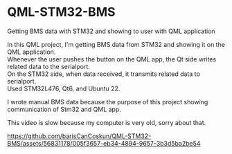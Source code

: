 # QML-STM32-BMS
Getting BMS data with STM32 and showing to user with QML application  
  
In this QML project, I'm getting BMS data from STM32 and showing it on the QML application.  
Whenever the user pushes the button on the QML app, the Qt side writes related data to the serialport.  
On the STM32 side, when data received, it transmits related data to serialport.  
Used STM32L476, Qt6, and Ubuntu 22.  

I wrote manual BMS data because the purpose of this project showing communication of Stm32 and QML app.
  
This video is slow because my computer is very old, sorry about that.  

https://github.com/barisCanCoskun/QML-STM32-BMS/assets/56831178/005f3657-eb34-4894-9657-3b3d5ba2be54

